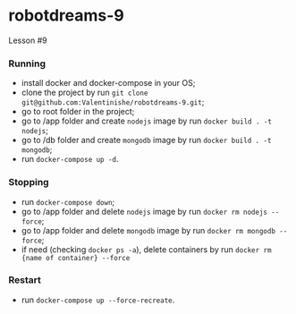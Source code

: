 # robotdreams-9
Lesson #9


### Running
- install docker and docker-compose in your OS;
- clone the project by run ```git clone git@github.com:Valentinishe/robotdreams-9.git```;
- go to root folder in the project;
- go to /app folder and create `nodejs` image by run ```docker build . -t nodejs```;
- go to /db folder and create `mongodb` image by run ```docker build . -t mongodb```;
- run ```docker-compose up -d```.

### Stopping
- run ```docker-compose down```;
- go to /app folder and delete `nodejs` image by run ```docker rm nodejs --force```;
- go to /app folder and delete `mongodb` image by run ```docker rm mongodb --force```;
- if need (checking ```docker ps -a```), delete containers by run ```docker rm {name of container} --force```

### Restart 
- run ```docker-compose up --force-recreate```.

